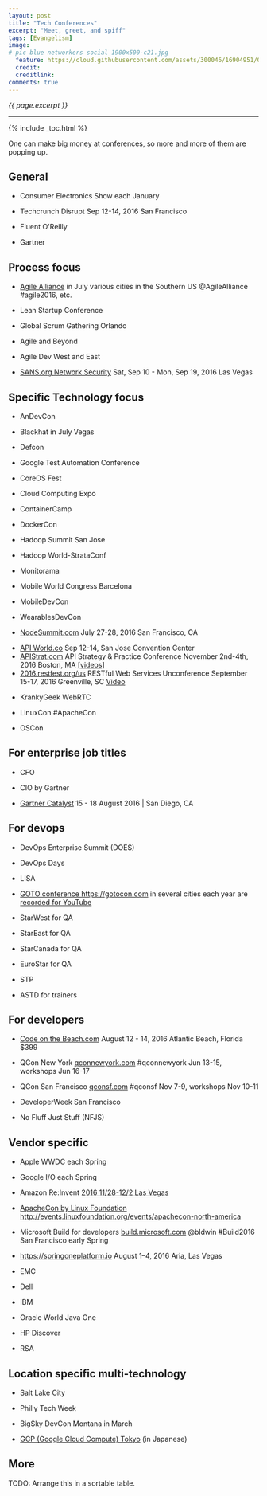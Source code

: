 ```yaml
---
layout: post
title: "Tech Conferences"
excerpt: "Meet, greet, and spiff"
tags: [Evangelism]
image:
# pic blue networkers social 1900x500-c21.jpg
  feature: https://cloud.githubusercontent.com/assets/300046/16904951/0e5ebb1a-4c5c-11e6-8741-778edab0dd85.jpg
  credit: 
  creditlink: 
comments: true
---
```

<i>{{ page.excerpt }}</i>
<hr />

{% include _toc.html %}

One can make big money at conferences,
so more and more of them are popping up.

## General #

* Consumer Electronics Show each January

* Techcrunch Disrupt Sep 12-14, 2016 San Francisco

* Fluent O'Reilly 
* Gartner


## Process focus #

* <a target="_blank" href="https://www.agilealliance.org/agile2016/">Agile Alliance</a> in July various cities in the Southern US
  @AgileAlliance  
  #agile2016, etc.

* Lean Startup Conference
* Global Scrum Gathering Orlando
* Agile and Beyond
* Agile Dev West and East

* <a target="_blank" href="https://www.sans.org/event/network-security-2016/">SANS.org Network Security</a>
  Sat, Sep 10 - Mon, Sep 19, 2016
  Las Vegas

## Specific Technology focus #

* AnDevCon

* Blackhat in July Vegas
* Defcon

* Google Test Automation Conference

* CoreOS Fest
* Cloud Computing Expo

* ContainerCamp
* DockerCon

* Hadoop Summit San Jose
* Hadoop World-StrataConf

* Monitorama

* Mobile World Congress Barcelona
* MobileDevCon
* WearablesDevCon

* <a target="_blank" href="http://nodesummit.com/">NodeSummit.com</a>
   July 27-28, 2016
   San Francisco, CA

* <a target="_blank" href="http://apiworld.co/">
   API World.co</a>
   Sep 12-14, San Jose Convention Center
* <a target="_blank" href="http://apistrat.com/">
   APIStrat.com</a> API Strategy & Practice Conference
   November 2nd-4th, 2016
   Boston, MA 
   <a target="_blank" href="https://www.youtube.com/channel/UCVrBi5B3I4yNNOY9nRInnOQ">
   [videos]</a>
* <a target="_blank" href="https://2016.restfest.org/us/">
   2016.restfest.org/us</a> RESTful Web Services Unconference
   September 15-17, 2016
   Greenville, SC

   <a target="_blank" href="http://productforge.io/livestreams/rest-fest/2016/07/16/rest-fest-uk-2016-conference-day/">
   Video</a>

* KrankyGeek WebRTC

* LinuxCon
   #ApacheCon

* OSCon


## For enterprise job titles #

* CFO
* CIO by Gartner

* <a target="_blank" href="http://www.gartner.com/events/na/catalyst/">
   Gartner Catalyst</a>
   15 - 18 August 2016 | San Diego, CA


## For devops  #

* DevOps Enterprise Summit (DOES)
* DevOps Days
* LISA 

* <a target="_blank" href="https://gotocon.com/">GOTO conference https://gotocon.com</a>
   in several cities each year are
   <a target="_blank" href="https://www.youtube.com/user/GotoConferences">recorded for YouTube</a>

* StarWest for QA
* StarEast for QA
* StarCanada for QA
* EuroStar for QA
* STP

* ASTD for trainers


## For developers #

* <a target="_blank" href="https://www.codeonthebeach.com/">Code on the Beach.com</a>
   August 12 - 14, 2016
   Atlantic Beach, Florida
   $399

* QCon New York <a target="_blank" href="https://qconnewyork.com/">qconnewyork.com</a>
   #qconnewyork
   Jun 13-15, workshops Jun 16-17
* QCon San Francisco <a target="_blank" href="https://qconsf.com/">qconsf.com</a>
   #qconsf 
   Nov 7-9, workshops Nov 10-11

* DeveloperWeek San Francisco

* No Fluff Just Stuff (NFJS)


## Vendor specific #

* Apple WWDC each Spring
* Google I/O each Spring
* Amazon Re:Invent <a target="_blank" href="https://www.portal.reinvent.awsevents.com/portal/startNewRegistration.do">
   2016 11/28-12/2 Las Vegas
   
* ApacheCon by Linux Foundation 
   <a target="_blank" href="http://events.linuxfoundation.org/events/apachecon-north-america/">
   http://events.linuxfoundation.org/events/apachecon-north-america</a>

* Microsoft Build for developers
   <a target="_blank" href="https://build.microsoft.com/">build.microsoft.com</a>
   @bldwin
   #Build2016
   San Francisco early Spring

* <a target="_blank" href="https://springoneplatform.io/">https://springoneplatform.io</a>
   August 1–4, 2016
   Aria, Las Vegas 

* EMC
* Dell
* IBM

* Oracle World Java One
* HP Discover

* RSA


## Location specific multi-technology #

* Salt Lake City
* Philly Tech Week
* BigSky DevCon Montana in March

* <a target="_blank" href="https://cloudplatformonline.com/NEXT2016-Tokyo.html">
   GCP (Google Cloud Compute) Tokyo</a> (in Japanese)

## More #

TODO: Arrange this in a sortable table.

